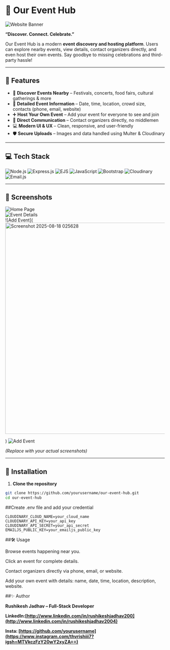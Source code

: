 # 🎉 Our Event Hub

![Website Banner](path/to/banner.png)

**“Discover. Connect. Celebrate.”**  

Our Event Hub is a modern **event discovery and hosting platform**. Users can explore nearby events, view details, contact organizers directly, and even host their own events. Say goodbye to missing celebrations and third-party hassle!

---

## 🌟 Features

- 🎯 **Discover Events Nearby** – Festivals, concerts, food fairs, cultural gatherings & more  
- 📍 **Detailed Event Information** – Date, time, location, crowd size, contacts (phone, email, website)  
- ➕ **Host Your Own Event** – Add your event for everyone to see and join  
- 🔗 **Direct Communication** – Contact organizers directly, no middlemen  
- 💻 **Modern UI & UX** – Clean, responsive, and user-friendly  
- 🛡 **Secure Uploads** – Images and data handled using Multer & Cloudinary  

---

## 💻 Tech Stack

![Node.js](https://img.shields.io/badge/Node.js-339933?style=for-the-badge&logo=node.js&logoColor=white)
![Express.js](https://img.shields.io/badge/Express.js-000000?style=for-the-badge&logo=express&logoColor=white)
![EJS](https://img.shields.io/badge/EJS-DD0031?style=for-the-badge&logo=ejs&logoColor=white)
![JavaScript](https://img.shields.io/badge/JavaScript-F7DF1E?style=for-the-badge&logo=javascript&logoColor=black)
![Bootstrap](https://img.shields.io/badge/Bootstrap-7952B3?style=for-the-badge&logo=bootstrap&logoColor=white)
![Cloudinary](https://img.shields.io/badge/Cloudinary-0033CC?style=for-the-badge&logo=cloudinary&logoColor=white)
![Email.js](https://img.shields.io/badge/Email.js-FF6F61?style=for-the-badge)

---

## 📸 Screenshots

![Home Page](<img width="1352" height="634" alt="Screenshot 2025-08-18 025324" src="https://github.com/user-attachments/assets/15befd41-6911-4341-bc86-0fdfaf3759e1" />
)  
![Event Details](<img width="1184" height="651" alt="Screenshot 2025-08-18 025358" src="https://github.com/user-attachments/assets/67c2f2b2-404a-4a2f-a80f-07b275d4ea04" />
)  
![Add Event](<img width="1218" height="668" alt="Screenshot 2025-08-18 025628" src="https://github.com/user-attachments/assets/dc137d1e-ff3e-47f0-8129-d3b26b787dad" />

)
![Add Event](<img width="1175" height="676" alt="Screenshot 2025-08-18 025418" src="https://github.com/user-attachments/assets/961c8ca5-de32-47a2-a6ce-e2301e912cff" />
)

*(Replace with your actual screenshots)*

---

## 🚀 Installation

1. **Clone the repository**
```bash
git clone https://github.com/yourusername/our-event-hub.git
cd our-event-hub
```
##Create .env file and add your credential
```
CLOUDINARY_CLOUD_NAME=your_cloud_name
CLOUDINARY_API_KEY=your_api_key
CLOUDINARY_API_SECRET=your_api_secret
EMAILJS_PUBLIC_KEY=your_emailjs_public_key

```

##🛠 Usage

Browse events happening near you.

Click an event for complete details.

Contact organizers directly via phone, email, or website.

Add your own event with details: name, date, time, location, description, website.


##✨ Author

**Rushikesh Jadhav – Full-Stack Developer**

**LinkedIn:[http://www.linkedin.com/in/rushikeshjadhav200](http://www.linkedin.com/in/rushikeshjadhav2004)**

**Insta: [https://github.com/yourusername](https://www.instagram.com/thvrishiii7?igsh=MTVkczFzY20wY2xyZA==)**
